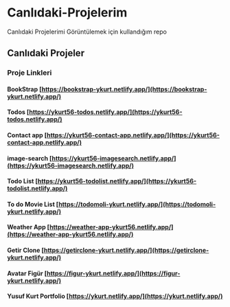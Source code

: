# Canlıdaki-Projelerim
Canlıdaki Projelerimi Görüntülemek için kullandığım repo

## Canlıdaki Projeler

### Proje Linkleri

#### BookStrap [https://bookstrap-ykurt.netlify.app/](https://bookstrap-ykurt.netlify.app/)
#### Todos [https://ykurt56-todos.netlify.app/](https://ykurt56-todos.netlify.app/)
#### Contact app [https://ykurt56-contact-app.netlify.app/](https://ykurt56-contact-app.netlify.app/)
#### image-search [https://ykurt56-imagesearch.netlify.app/](https://ykurt56-imagesearch.netlify.app/)
#### Todo List [https://ykurt56-todolist.netlify.app/](https://ykurt56-todolist.netlify.app/)
#### To do Movie List [https://todomoli-ykurt.netlify.app/](https://todomoli-ykurt.netlify.app/)
#### Weather App [https://weather-app-ykurt56.netlify.app/](https://weather-app-ykurt56.netlify.app/)
#### Getir Clone [https://getirclone-ykurt.netlify.app/](https://getirclone-ykurt.netlify.app/)
#### Avatar Figür [https://figur-ykurt.netlify.app/](https://figur-ykurt.netlify.app/)
#### Yusuf Kurt Portfolio [https://ykurt.netlify.app/](https://ykurt.netlify.app/)



